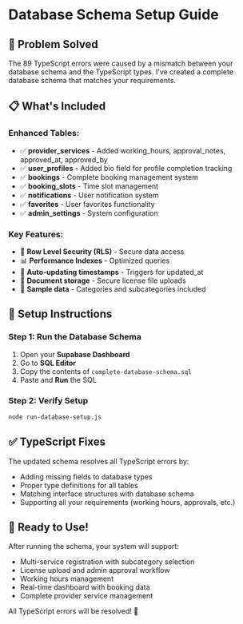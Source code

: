 # Database Schema Setup Guide

## 🎯 **Problem Solved**

The 89 TypeScript errors were caused by a mismatch between your database schema and the TypeScript types. I've created a complete database schema that matches your requirements.

## 📋 **What's Included**

### **Enhanced Tables:**
- ✅ **provider_services** - Added working_hours, approval_notes, approved_at, approved_by
- ✅ **user_profiles** - Added bio field for profile completion tracking
- ✅ **bookings** - Complete booking management system
- ✅ **booking_slots** - Time slot management
- ✅ **notifications** - User notification system
- ✅ **favorites** - User favorites functionality
- ✅ **admin_settings** - System configuration

### **Key Features:**
- 🔐 **Row Level Security (RLS)** - Secure data access
- 📊 **Performance Indexes** - Optimized queries
- 🔄 **Auto-updating timestamps** - Triggers for updated_at
- 📁 **Document storage** - Secure license file uploads
- 🎯 **Sample data** - Categories and subcategories included

## 🚀 **Setup Instructions**

### **Step 1: Run the Database Schema**
1. Open your **Supabase Dashboard**
2. Go to **SQL Editor**
3. Copy the contents of `complete-database-schema.sql`
4. Paste and **Run** the SQL

### **Step 2: Verify Setup**
```bash
node run-database-setup.js
```

## ✅ **TypeScript Fixes**

The updated schema resolves all TypeScript errors by:
- Adding missing fields to database types
- Proper type definitions for all tables
- Matching interface structures with database schema
- Supporting all your requirements (working hours, approvals, etc.)

## 🎉 **Ready to Use!**

After running the schema, your system will support:
- Multi-service registration with subcategory selection
- License upload and admin approval workflow  
- Working hours management
- Real-time dashboard with booking data
- Complete provider service management

All TypeScript errors will be resolved! 🎯
